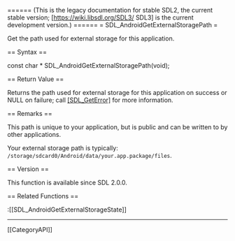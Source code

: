 ====== (This is the legacy documentation for stable SDL2, the current stable version; [https://wiki.libsdl.org/SDL3/ SDL3] is the current development version.) ======
= SDL_AndroidGetExternalStoragePath =

Get the path used for external storage for this application.

== Syntax ==

<syntaxhighlight lang='c'>
const char * SDL_AndroidGetExternalStoragePath(void);
</syntaxhighlight>

== Return Value ==

Returns the path used for external storage for this application on success
or NULL on failure; call [[SDL_GetError]]() for more information.

== Remarks ==

This path is unique to your application, but is public and can be written
to by other applications.

Your external storage path is typically:
<code>/storage/sdcard0/Android/data/your.app.package/files</code>.

== Version ==

This function is available since SDL 2.0.0.

== Related Functions ==

:[[SDL_AndroidGetExternalStorageState]]

----
[[CategoryAPI]]


